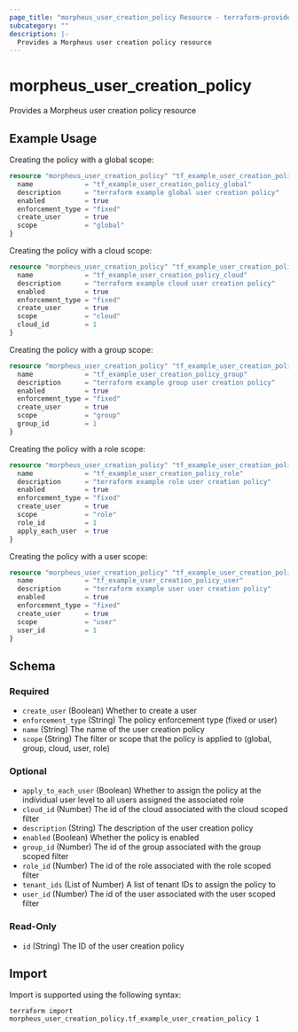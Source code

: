 ```yaml
---
page_title: "morpheus_user_creation_policy Resource - terraform-provider-morpheus"
subcategory: ""
description: |-
  Provides a Morpheus user creation policy resource
---
```


# morpheus_user_creation_policy

Provides a Morpheus user creation policy resource

## Example Usage

Creating the policy with a global scope:

```terraform
resource "morpheus_user_creation_policy" "tf_example_user_creation_policy_global" {
  name             = "tf_example_user_creation_policy_global"
  description      = "terraform example global user creation policy"
  enabled          = true
  enforcement_type = "fixed"
  create_user      = true
  scope            = "global"
}
```

Creating the policy with a cloud scope:

```terraform
resource "morpheus_user_creation_policy" "tf_example_user_creation_policy_cloud" {
  name             = "tf_example_user_creation_policy_cloud"
  description      = "terraform example cloud user creation policy"
  enabled          = true
  enforcement_type = "fixed"
  create_user      = true
  scope            = "cloud"
  cloud_id         = 1
}
```

Creating the policy with a group scope:

```terraform
resource "morpheus_user_creation_policy" "tf_example_user_creation_policy_group" {
  name             = "tf_example_user_creation_policy_group"
  description      = "terraform example group user creation policy"
  enabled          = true
  enforcement_type = "fixed"
  create_user      = true
  scope            = "group"
  group_id         = 1
}
```

Creating the policy with a role scope:

```terraform
resource "morpheus_user_creation_policy" "tf_example_user_creation_policy_role" {
  name             = "tf_example_user_creation_policy_role"
  description      = "terraform example role user creation policy"
  enabled          = true
  enforcement_type = "fixed"
  create_user      = true
  scope            = "role"
  role_id          = 1
  apply_each_user  = true
}
```

Creating the policy with a user scope:

```terraform
resource "morpheus_user_creation_policy" "tf_example_user_creation_policy_user" {
  name             = "tf_example_user_creation_policy_user"
  description      = "terraform example user user creation policy"
  enabled          = true
  enforcement_type = "fixed"
  create_user      = true
  scope            = "user"
  user_id          = 1
}
```

<!-- schema generated by tfplugindocs -->
## Schema

### Required

- `create_user` (Boolean) Whether to create a user
- `enforcement_type` (String) The policy enforcement type (fixed or user)
- `name` (String) The name of the user creation policy
- `scope` (String) The filter or scope that the policy is applied to (global, group, cloud, user, role)

### Optional

- `apply_to_each_user` (Boolean) Whether to assign the policy at the individual user level to all users assigned the associated role
- `cloud_id` (Number) The id of the cloud associated with the cloud scoped filter
- `description` (String) The description of the user creation policy
- `enabled` (Boolean) Whether the policy is enabled
- `group_id` (Number) The id of the group associated with the group scoped filter
- `role_id` (Number) The id of the role associated with the role scoped filter
- `tenant_ids` (List of Number) A list of tenant IDs to assign the policy to
- `user_id` (Number) The id of the user associated with the user scoped filter

### Read-Only

- `id` (String) The ID of the user creation policy

## Import

Import is supported using the following syntax:

```shell
terraform import morpheus_user_creation_policy.tf_example_user_creation_policy 1
```
